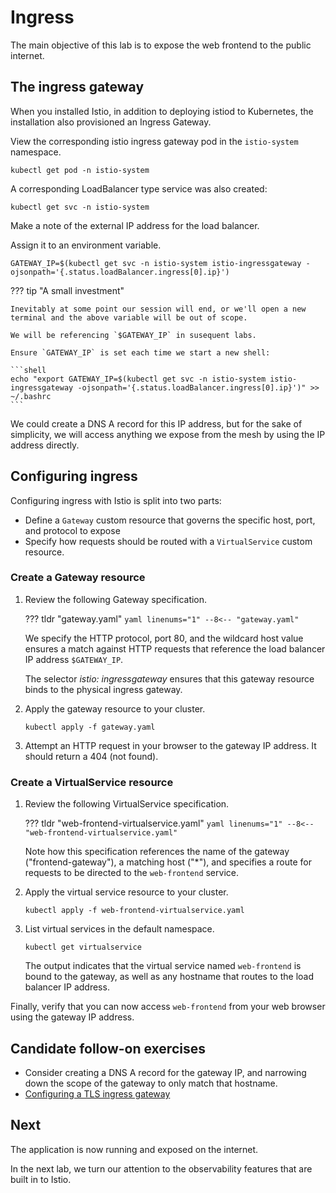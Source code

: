 # Ingress

The main objective of this lab is to expose the web frontend to the public internet.

## The ingress gateway

When you installed Istio, in addition to deploying istiod to Kubernetes, the installation also provisioned an Ingress Gateway.

View the corresponding istio ingress gateway pod in the `istio-system` namespace.

```shell
kubectl get pod -n istio-system
```

A corresponding LoadBalancer type service was also created:

```shell
kubectl get svc -n istio-system
```

Make a note of the external IP address for the load balancer.

Assign it to an environment variable.

```shell
GATEWAY_IP=$(kubectl get svc -n istio-system istio-ingressgateway -ojsonpath='{.status.loadBalancer.ingress[0].ip}')
```

??? tip "A small investment"

    Inevitably at some point our session will end, or we'll open a new terminal and the above variable will be out of scope.

    We will be referencing `$GATEWAY_IP` in susequent labs.

    Ensure `GATEWAY_IP` is set each time we start a new shell:

    ```shell
    echo "export GATEWAY_IP=$(kubectl get svc -n istio-system istio-ingressgateway -ojsonpath='{.status.loadBalancer.ingress[0].ip}')" >> ~/.bashrc
    ```


We could create a DNS A record for this IP address, but for the sake of simplicity, we will access anything we expose from the mesh by using the IP address directly.

## Configuring ingress

Configuring ingress with Istio is split into two parts:

- Define a `Gateway` custom resource that governs the specific host, port, and protocol to expose
- Specify how requests should be routed with a `VirtualService` custom resource.

### Create a Gateway resource

1. Review the following Gateway specification.

    ??? tldr "gateway.yaml"
        ```yaml linenums="1"
        --8<-- "gateway.yaml"
        ```

    We specify the HTTP protocol, port 80, and the wildcard host value ensures a match against HTTP requests that reference the load balancer IP address `$GATEWAY_IP`.

    The selector _istio: ingressgateway_ ensures that this gateway resource binds to the physical ingress gateway.

1. Apply the gateway resource to your cluster.

    ```shell
    kubectl apply -f gateway.yaml
    ```

1. Attempt an HTTP request in your browser to the gateway IP address.  It should return a 404 (not found).

### Create a VirtualService resource

1. Review the following VirtualService specification.

    ??? tldr "web-frontend-virtualservice.yaml"
        ```yaml linenums="1"
        --8<-- "web-frontend-virtualservice.yaml"
        ```

    Note how this specification references the name of the gateway ("frontend-gateway"), a matching host ("*"), and specifies a route for requests to be directed to the `web-frontend` service.

1. Apply the virtual service resource to your cluster.

    ```shell
    kubectl apply -f web-frontend-virtualservice.yaml
    ```

1. List virtual services in the default namespace.

    ```shell
    kubectl get virtualservice
    ```

    The output indicates that the virtual service named `web-frontend` is bound to the gateway, as well as any hostname that routes to the load balancer IP address.

Finally, verify that you can now access `web-frontend` from your web browser using the gateway IP address.

## Candidate follow-on exercises

- Consider creating a DNS A record for the gateway IP, and narrowing down the scope of the gateway to only match that hostname.
- [Configuring a TLS ingress gateway](https://istio.io/latest/docs/tasks/traffic-management/ingress/secure-ingress/#configure-a-tls-ingress-gateway-for-a-single-host)
 

## Next

The application is now running and exposed on the internet.

In the next lab, we turn our attention to the observability features that are built in to Istio.
